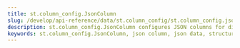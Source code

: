 ```yaml
---
title: st.column_config.JsonColumn
slug: /develop/api-reference/data/st.column_config/st.column_config.jsoncolumn
description: st.column_config.JsonColumn configures JSON columns for displaying structured JSON data with pretty formatting.
keywords: st.column_config.JsonColumn, json column, json data, structured data, json display, json formatting, json editor, dataframe json, nested data
---
```


<Autofunction function="streamlit.column_config.JsonColumn" />
